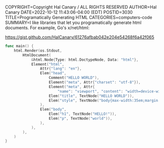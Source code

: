 COPYRIGHT=Copyright Hal Canary / ALL RIGHTS RESERVED
AUTHOR=Hal Canary
DATE=2022-10-12 11:43:06-04:00 (EDT)
POSTID=3030
TITLE=Programatically Generating HTML
CATEGORIES=computers-code
SUMMARY=I like libraries that let you programatically generate html documents.  For example, Go's x/net/html:

<https://gist.github.com/HalCanary/61276afbab042e204e54268f6a42f065>

```go
func main() {
	html.Render(os.Stdout,
		HtmlDocument(
			&html.Node{Type: html.DoctypeNode, Data: "html"},
			Element("html",
				Attr{"lang": "en"},
				Elem("head",
					Comment("HELLO WORLD"),
					Element("meta", Attr{"charset": "utf-8"}),
					Element("meta", Attr{
						"name": "viewport", "content": "width=device-width, initial-scale=1.0"}),
					Elem("title", TextNode("HELLO WORLD")),
					Elem("style", TextNode("body{max-width:35em;margin:22px auto 64px auto;padding:0 8px;}")),
				),
				Elem("body",
					Elem("h1", TextNode("HELLO!")),
					Elem("p", TextNode("world")),
				),
			),
		),
	)
}
```

